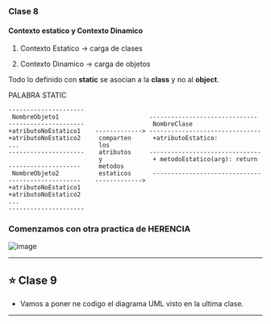 ### Clase 8

#### Contexto estatico y Contexto Dinamico

1. Contexto Estatico -> carga de clases

2. Contexto Dinamico -> carga de objetos

Todo lo definido con **static** se asocian a la **class** y no al **object**.


PALABRA STATIC
```
---------------------
 NombreObjeto1                         ------------------------------
---------------------                   NombreClase
+atributoNoEstatico1    -------------> -------------------------------
+atributoNoEstatico2     comparten      +atributoEstatico:
...                      los
---------------------    atributos     -------------------------------
                         y              + metodoEstatico(arg): return
--------------------     metodos
 NombreObjeto2           estaticos      ------------------------------
--------------------    ------------->
+atributoNoEstatico1
+atributoNoEstatico2
...
--------------------- 

```

### Comenzamos con otra practica de HERENCIA

![image](https://user-images.githubusercontent.com/72580574/198844787-df2d2030-2778-4af8-8d86-8c83ab55992d.png)


---

## :star: Clase 9

- Vamos a poner ne codigo el diagrama UML visto en la ultima clase.

---
